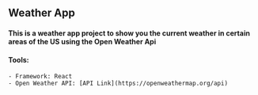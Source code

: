 ## Weather App

#### This is a weather app project to show you the current weather in certain areas of the US using the Open Weather Api

#### Tools: 

    - Framework: React
    - Open Weather API: [API Link](https://openweathermap.org/api)
